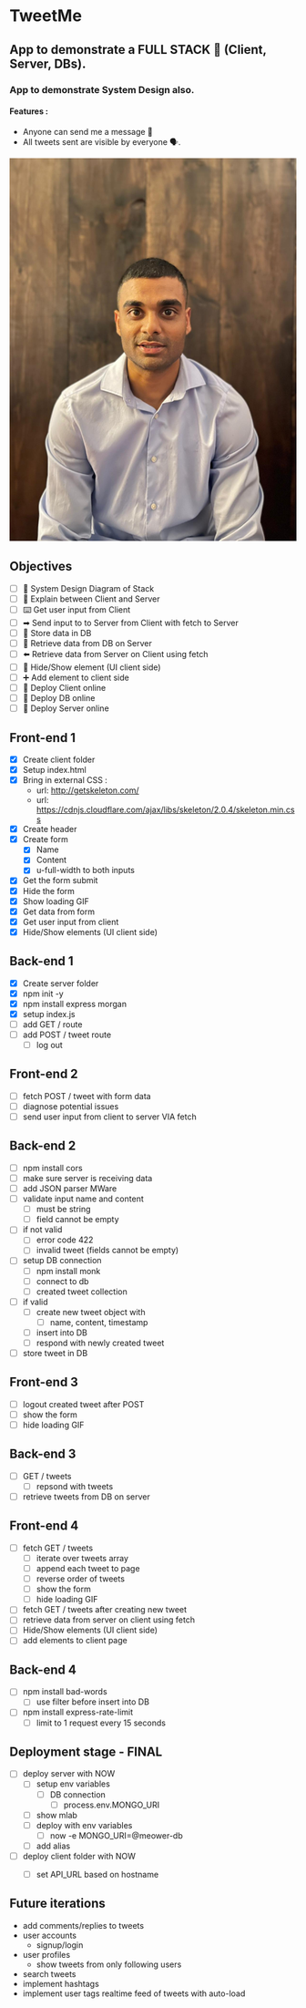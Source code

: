 # TweetMe
## App to demonstrate a FULL STACK 🥞 (Client, Server, DBs).
### App to demonstrate System Design also.

#### Features :
* Anyone can send me a message 📩
* All tweets sent are visible by everyone 🗣.

![My picture](mypic.jpeg)


## Objectives

* [ ] 📝 System Design Diagram of Stack
* [ ] 🔎 Explain between Client and Server
* [ ] ⌨️ Get user input from Client
* [ ] ➡ Send input to to Server from Client with fetch to Server
* [ ] 📀 Store data in DB
* [ ] 🔎 Retrieve data from DB on Server 
* [ ] ⬅️ Retrieve data from Server on Client using fetch
* [ ] 🙈 Hide/Show element (UI client side)
* [ ] ➕ Add element to client side
* [ ] 🚀 Deploy Client online
* [ ] 🚀 Deploy DB online
* [ ] 🚀 Deploy Server online

## Front-end 1

* [x] Create client folder
* [x] Setup index.html
* [x] Bring in external CSS :
  * url: http://getskeleton.com/
  * url: https://cdnjs.cloudflare.com/ajax/libs/skeleton/2.0.4/skeleton.min.css
* [x] Create header
* [x] Create form
  * [x] Name
  * [x] Content
  * [x] u-full-width to both inputs
* [x] Get the form submit
* [x] Hide the form
* [x] Show loading GIF
* [x] Get data from form
* [x] Get user input from client
* [x] Hide/Show elements (UI client side)

## Back-end 1

* [x] Create server folder
* [x] npm init -y
* [x] npm install express morgan
* [x] setup index.js
* [ ] add GET / route
* [ ] add POST / tweet route
  * [ ] log out

## Front-end 2

* [ ] fetch POST / tweet with form data
* [ ] diagnose potential issues
* [ ] send user input from client to server VIA fetch

## Back-end 2

* [ ] npm install cors
* [ ] make sure server is receiving data
* [ ] add JSON parser MWare
* [ ] validate input name and content
  * [ ] must be string
  * [ ] field cannot be empty
* [ ] if not valid
  * [ ] error code 422
  * [ ] invalid tweet (fields cannot be empty)
* [ ] setup DB connection
  * [ ] npm install monk
  * [ ] connect to db
  * [ ] created tweet collection
* [ ] if valid
  * [ ] create new tweet object with
    * [ ] name, content, timestamp
  * [ ] insert into DB
  * [ ] respond with newly created tweet
* [ ] store tweet in DB

## Front-end 3

* [ ] logout created tweet after POST
* [ ] show the form
* [ ] hide loading GIF

## Back-end 3

* [ ] GET / tweets
  * [ ] repsond with tweets
* [ ] retrieve tweets from DB on server

## Front-end 4

* [ ] fetch GET / tweets
  * [ ] iterate over tweets array
  * [ ] append each tweet to page
  * [ ] reverse order of tweets
  * [ ] show the form
  * [ ] hide loading GIF
* [ ] fetch GET / tweets after creating new tweet
* [ ] retrieve data from server on client using fetch
* [ ] Hide/Show elements (UI client side)
* [ ] add elements to client page

## Back-end 4

* [ ] npm install bad-words
  * [ ] use filter before insert into DB
* [ ] npm install express-rate-limit
  * [ ] limit to 1 request every 15 seconds

## Deployment stage - FINAL

* [ ] deploy server with NOW
  * [ ] setup env variables
    * [ ] DB connection
      * [ ] process.env.MONGO_URI 
  * [ ] show mlab
  * [ ] deploy with env variables
    * [ ] now -e MONGO_URI=@meower-db
  * [ ] add alias  
* [ ] deploy client folder with NOW
  * [ ] set API_URL based on hostname


## Future iterations

* add comments/replies to tweets
* user accounts
  * signup/login
* user profiles
  * show tweets from only following users
* search tweets
* implement hashtags
* implement user tags
realtime feed of tweets with auto-load
